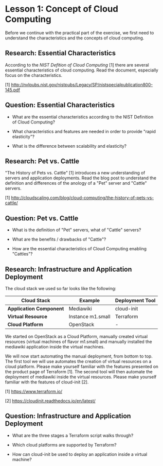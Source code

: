 # Lesson 1: Concept of Cloud Computing

Before we continue with the practical part of the exercise, we first need to
understand the characteristics and the concepts of cloud computing.

## Research: Essential Characteristics

According to the *NIST Defition of Cloud Computing* [1] there are several essential characteristics of cloud computing.
Read the document, especially focus on the characteristics.

[1] http://nvlpubs.nist.gov/nistpubs/Legacy/SP/nistspecialpublication800-145.pdf

## Question: Essential Characteristics

 - What are the essential characteristics according to the NIST Definition of Cloud Computing?

 - What characteristics and features are needed in order to provide "rapid elasticity"?

 - What is the difference between scalability and elasticity?

## Research: Pet vs. Cattle

"The History of Pets vs. Cattle" [1] introduces a new understanding of servers
and application deployments. Read the blog post to understand the definition and
differences of the anology of a "Pet" server and "Cattle" servers.

[1] http://cloudscaling.com/blog/cloud-computing/the-history-of-pets-vs-cattle/

## Question: Pet vs. Cattle

 - What is the definition of "Pet" servers, what of "Cattle" servers?

 - What are the benefits / drawbacks of "Cattle"?

 - How are the essential characteristics of Cloud Computing enabling "Cattles"?

## Research: Infrastructure and Application Deployment

The cloud stack we used so far looks like the following:

| Cloud Stack | Example | Deployment Tool | 
| --- | --- | --- |
| **Application Component** | Mediawiki | cloud-init |
| **Virtual Resource** | Instance m1.small | Terraform |
| **Cloud Platform** | OpenStack | - |

We started on OpenStack as a Cloud Platform, manually created virtual resources (virtual machines of flavor m1.small) and manually installed the mediawiki application inside the virtual machines.

We will now start automating the manual deployment, from bottom to top. The first tool we will use automates the creation of virtual resources on a cloud platform. Please make yourself familiar with the features presented on the product page of Terraform [1]. The second tool will then automate the deployment of mediawiki inside the virtual resources. Please make yourself familiar with the features of cloud-init [2].

[1] https://www.terraform.io/

[2] https://cloudinit.readthedocs.io/en/latest/

## Question: Infrastructure and Application Deployment

 - What are the three stages a Terraform script walks through?

 - Which cloud platforms are supported by Terraform?

 - How can cloud-init be used to deploy an application inside a virtual machine?
